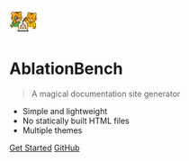 <!-- markdownlint-disable first-line-h1 -->

<img src="_media/icon.png" alt="logo" width="50"/>

# AblationBench

> A magical documentation site generator

- Simple and lightweight
- No statically built HTML files
- Multiple themes

[Get Started](#docsify)
[GitHub](https://github.com/docsifyjs/docsify/)

<!-- ![color](#f0f0f0) -->
<!-- ![](/_media/icon.png) -->
